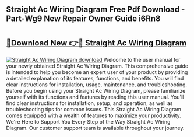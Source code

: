 ## Straight Ac Wiring Diagram Free Pdf Download - Part-Wg9 New Repair Owner Guide i6Rn8

# <h2><a href="http://dfnspr.blite.top/?on=Straight+Ac+Wiring+Diagram">🔗Download New 👉🔴 Straight Ac Wiring Diagram</a></h2>

[![Straight Ac Wiring Diagram download](https://i.imgur.com/lujVjoI.png)](http://dfnspr.blite.top/?on=Straight+Ac+Wiring+Diagram)
Welcome to the user manual for your newly obtained Straight Ac Wiring Diagram. This comprehensive guide is intended to help you become an expert user of your product by providing a detailed explanation of its features, functions, and benefits. You will find clear instructions for installation, usage, maintenance, and troubleshooting. Before you begin using your Straight Ac Wiring Diagram, please familiarize yourself with its functions and features by reading this user manual. You'll find clear instructions for installation, setup, and operation, as well as troubleshooting tips for common issues. This Straight Ac Wiring Diagram comes equipped with a wealth of features to maximize your productivity. We're Here to Support You Every Step of the Way Straight Ac Wiring Diagram. Our customer support team is available throughout your journey.
